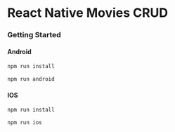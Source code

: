 # React Native Movies CRUD

### Getting Started
#### Android
```bash
npm run install
```
```bash
npm run android
```
#### IOS
```bash
npm run install
```
```bash
npm run ios
```
